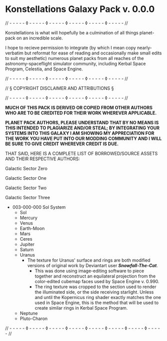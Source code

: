 # Konstellations Galaxy Pack v. 0.0.0

// - - - - - ◊ - - - - - ◊ - - - - - ◊ - - - - - ◊ - - - - - ◊ - - - - - //

Konstellations is what will hopefully be a culmination of all things planet-pack on an incredible scale.



I hope to recieve permission to integrate (by which I mean copy nearly-verbatim but reformat for ease of reading and occasionally make small edits to suit my aesthetic) numerous planet packs from all reaches of the astronomy-spaceflight simulator community, including Kerbal Space Program, Celestia, and Space Engine.

// - - - - - ◊ - - - - - ◊ - - - - - ◊ - - - - - ◊ - - - - - ◊ - - - - - //

// § COPYRIGHT DISCLAIMER AND ATTRIBUTIONS §

// - - - - - ◊ - - - - - ◊ - - - - - ◊ - - - - - ◊ - - - - - ◊ - - - - - //

**MUCH OF THIS PACK IS DERIVED OR COPIED FROM OTHER AUTHORS WHO ARE TO BE CREDITED FOR THEIR WORK WHEREVER APPLICABLE.**

**PLANET PACK AUTHORS, PLEASE UNDERSTAND THAT BY NO MEANS IS THIS INTENDED TO PLAGIARIZE AND/OR STEAL;
BY INTEGRATING YOUR SYSTEMS INTO THIS GALAXY I AM SHOWING MY APPRECIATION FOR THE WORK YOU HAVE PUT 
INTO OUR MODDING COMMUNITY AND I WILL BE SURE TO GIVE CREDIT WHEREVER CREDIT IS DUE.**



THAT SAID, HERE IS A COMPLETE LIST OF BORROWED/SOURCE ASSETS AND THEIR RESPECTIVE AUTHORS:



Galactic Sector Zero

Galactic Sector One

Galactic Sector Two

Galactic Sector Three

- 003-000-000 Sol System
  - Sol
  - Mercury
  - Venus
  - Earth-Moon
  - Mars
  - Ceres
  - Jupiter
  - Saturn
  - Uranus
    - The texture for Uranus' surface and rings are both modified versions of original work by Deviantart user ***Snowfall-The-Cat***.
      - This was done using image-editing software to piece together and reconstruct an equilateral projection from the color-edited cubemap faces used by Space Engine v. 0.990.
      - The ring texture was cropped to the section used to render the illuminated side, or the side receiving starlight. Unless and until the Kopernicus ring shader exactly matches the one used in Space Engine, this is the method that will be used to create similar rings in Kerbal Space Program. 
  - Neptune
  - Pluto-Charon

// - - - - - ◊ - - - - - ◊ - - - - - ◊ - - - - - ◊ - - - - - ◊ - - - - - ◊ - - - - - ◊ - - - - - //
